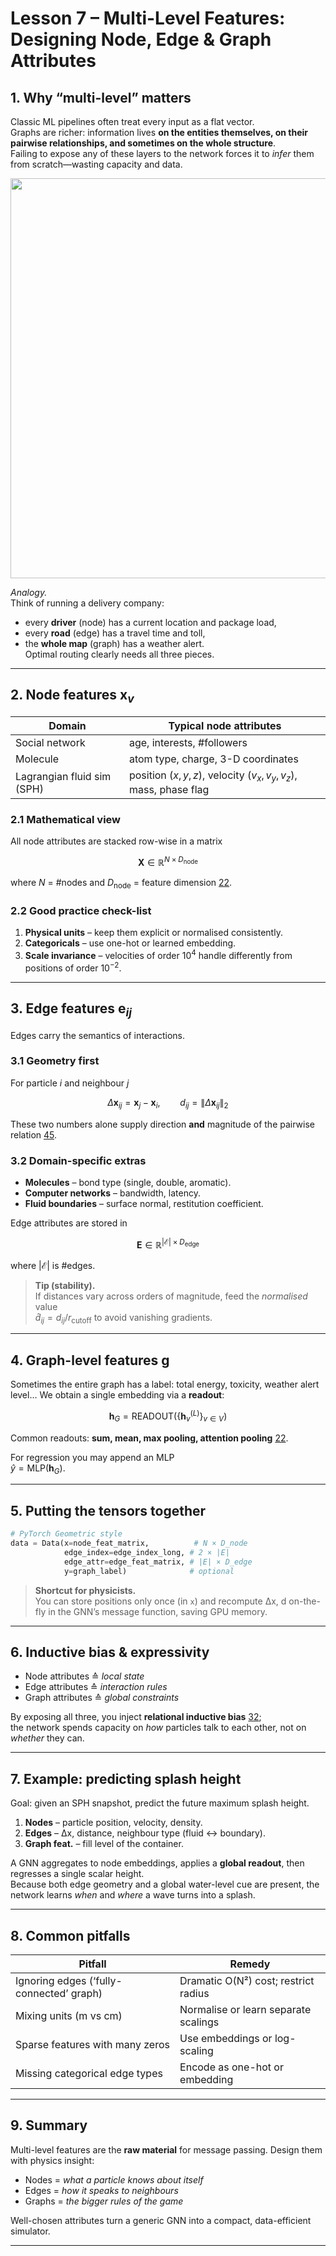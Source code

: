 
# Lesson 7 – Multi-Level Features: Designing **Node**, **Edge** & **Graph** Attributes  

## 1. Why “multi-level” matters
Classic ML pipelines often treat every input as a flat vector.  
Graphs are richer: information lives **on the entities themselves, on their pairwise
relationships, and sometimes on the whole structure**.  
Failing to expose any of these layers to the network forces it to _infer_ them from
scratch—wasting capacity and data.

<img src="https://i.imgur.com/Xg47mZY.png" width="640"/>

*Analogy.*  
Think of running a delivery company:
* every **driver** (node) has a current location and package load,  
* every **road** (edge) has a travel time and toll,  
* the **whole map** (graph) has a weather alert.  
Optimal routing clearly needs all three pieces.

---

## 2. Node features $\mathbf{x}_v$

| Domain                    | Typical node attributes                           |
|---------------------------|---------------------------------------------------|
| Social network            | age, interests, #followers                        |
| Molecule                  | atom type, charge, 3-D coordinates                |
| Lagrangian fluid sim (SPH)| position $(x,y,z)$, velocity $(v_x,v_y,v_z)$, mass, phase flag |

### 2.1 Mathematical view  
All node attributes are stacked row-wise in a matrix  

$$
\mathbf{X}\in\mathbb{R}^{N \times D_{\text{node}}}
$$

where $N$ = #nodes and $D_{\text{node}}$ = feature dimension [22].

### 2.2 Good practice check-list  
1. **Physical units** – keep them explicit or normalised consistently.  
2. **Categoricals** – use one-hot or learned embedding.  
3. **Scale invariance** – velocities of order $10^4$ handle differently from positions of order $10^{-2}$.

---

## 3. Edge features $\mathbf{e}_{ij}$

Edges carry the semantics of interactions.

### 3.1 Geometry first  
For particle $i$ and neighbour $j$

$$
\Delta\mathbf{x}_{ij} = \mathbf{x}_j - \mathbf{x}_i,\qquad  
d_{ij}= \lVert \Delta\mathbf{x}_{ij}\rVert_2
$$

These two numbers alone supply direction **and** magnitude of the pairwise relation [45].

### 3.2 Domain-specific extras  
* **Molecules** – bond type (single, double, aromatic).  
* **Computer networks** – bandwidth, latency.  
* **Fluid boundaries** – surface normal, restitution coefficient.

Edge attributes are stored in  

$$
\mathbf{E}\in\mathbb{R}^{|\mathcal{E}| \times D_{\text{edge}}}
$$

where $|\mathcal{E}|$ is #edges.

> **Tip (stability).**  
> If distances vary across orders of magnitude, feed the _normalised_ value  
> $\hat d_{ij}=d_{ij}/r_{\text{cutoff}}$ to avoid vanishing gradients.

---

## 4. Graph-level features $\mathbf{g}$

Sometimes the entire graph has a label: total energy, toxicity, weather alert level…
We obtain a single embedding via a **readout**:

$$
\mathbf{h}_G = \text{READOUT}\Big(\{\mathbf{h}_v^{(L)}\}_{v\in V}\Big)
$$

Common readouts: **sum, mean, max pooling, attention pooling** [22].

For regression you may append an MLP  
$\hat y = \text{MLP}(\mathbf{h}_G)$.

---

## 5. Putting the tensors together

```python
# PyTorch Geometric style
data = Data(x=node_feat_matrix,          # N × D_node
            edge_index=edge_index_long, # 2 × |E|
            edge_attr=edge_feat_matrix, # |E| × D_edge
            y=graph_label)              # optional
```

> **Shortcut for physicists.**  
> You can store positions only once (in `x`) and recompute Δx, d on-the-fly in
> the GNN’s message function, saving GPU memory.

---

## 6. Inductive bias & expressivity

* Node attributes ≙ _local state_  
* Edge attributes ≙ _interaction rules_  
* Graph attributes ≙ _global constraints_

By exposing all three, you inject **relational inductive bias** [32];  
the network spends capacity on _how_ particles
talk to each other, not on _whether_ they can.

---

## 7. Example: predicting splash height

Goal: given an SPH snapshot, predict the future maximum splash height.

1. **Nodes** – particle position, velocity, density.  
2. **Edges** – Δx, distance, neighbour type (fluid ↔ boundary).  
3. **Graph feat.** – fill level of the container.

A GNN aggregates to node embeddings, applies a **global readout**, then
regresses a single scalar height.  
Because both edge geometry and a global water-level cue are present, the
network learns _when_ and _where_ a wave turns into a splash.

---

## 8. Common pitfalls

| Pitfall                                  | Remedy |
|------------------------------------------|--------|
| Ignoring edges (‘fully-connected’ graph) | Dramatic O(N²) cost; restrict radius |
| Mixing units (m vs cm)                   | Normalise or learn separate scalings |
| Sparse features with many zeros          | Use embeddings or log-scaling         |
| Missing categorical edge types           | Encode as one-hot or embedding        |

---

## 9. Summary

Multi-level features are the **raw material** for message passing.
Design them with physics insight:

* Nodes = _what a particle knows about itself_  
* Edges = _how it speaks to neighbours_  
* Graphs = _the bigger rules of the game_

Well-chosen attributes turn a generic GNN into a
compact, data-efficient simulator.

---

[15]: https://viso.ai/deep-learning/graph-neural-networks/
[22]: https://karthick.ai/blog/2024/Graph-Neural-Network/
[32]: https://jduarte.physics.ucsd.edu/phys139_239/lectures/11_GNNs.pdf
[45]: http://proceedings.mlr.press/v129/yang20a/yang20a.pdf